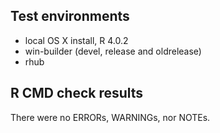 ## Test environments
* local OS X install, R 4.0.2
* win-builder (devel, release and oldrelease)
* rhub

## R CMD check results
There were no ERRORs, WARNINGs, nor NOTEs.